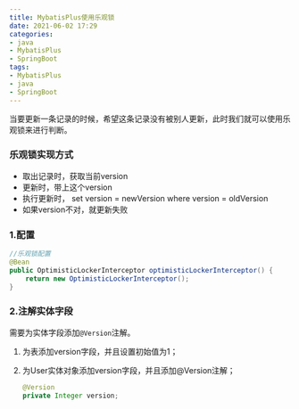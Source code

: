 ```yaml
---
title: MybatisPlus使用乐观锁
date: 2021-06-02 17:29
categories:
- java
- MybatisPlus
- SpringBoot
tags:
- MybatisPlus
- java
- SpringBoot
---
```


当要更新一条记录的时候，希望这条记录没有被别人更新，此时我们就可以使用乐观锁来进行判断。
<!-- more -->

### 乐观锁实现方式
- 取出记录时，获取当前version
- 更新时，带上这个version
- 执行更新时， set version = newVersion where version = oldVersion
- 如果version不对，就更新失败


### 1.配置
```java
//乐观锁配置
@Bean
public OptimisticLockerInterceptor optimisticLockerInterceptor() {
    return new OptimisticLockerInterceptor();
}
```



### 2.注解实体字段

需要为实体字段添加`@Version`注解。

1. 为表添加version字段，并且设置初始值为1；
  
2. 为User实体对象添加version字段，并且添加@Version注解；
    ```java
    @Version 
    private Integer version;
    ```
